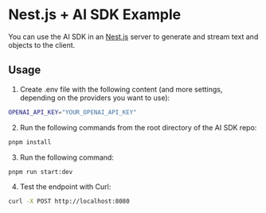 # Nest.js + AI SDK Example

You can use the AI SDK in an [Nest.js](https://nestjs.com/) server to generate and stream text and objects to the client.

## Usage

1. Create .env file with the following content (and more settings, depending on the providers you want to use):

```sh
OPENAI_API_KEY="YOUR_OPENAI_API_KEY"
```

2. Run the following commands from the root directory of the AI SDK repo:

```sh
pnpm install
```

3. Run the following command:

```sh
pnpm run start:dev
```

4. Test the endpoint with Curl:

```sh
curl -X POST http://localhost:8080
```
